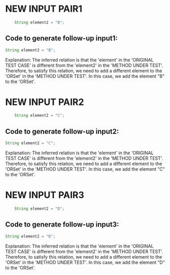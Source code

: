 # NEW INPUT PAIR1
```java
    String element2 = "B";
```
## Code to generate follow-up input1:
```java
String element2 = "B";
```
Explanation: The inferred relation is that the 'element' in the 'ORIGINAL TEST CASE' is different from the 'element2' in the 'METHOD UNDER TEST'. Therefore, to satisfy this relation, we need to add a different element to the 'ORSet' in the 'METHOD UNDER TEST'. In this case, we add the element "B" to the 'ORSet'.

# NEW INPUT PAIR2
```java
    String element2 = "C";
```
## Code to generate follow-up input2:
```java
String element2 = "C";
```
Explanation: The inferred relation is that the 'element' in the 'ORIGINAL TEST CASE' is different from the 'element2' in the 'METHOD UNDER TEST'. Therefore, to satisfy this relation, we need to add a different element to the 'ORSet' in the 'METHOD UNDER TEST'. In this case, we add the element "C" to the 'ORSet'.

# NEW INPUT PAIR3
```java
    String element2 = "D";
```
## Code to generate follow-up input3:
```java
String element2 = "D";
```
Explanation: The inferred relation is that the 'element' in the 'ORIGINAL TEST CASE' is different from the 'element2' in the 'METHOD UNDER TEST'. Therefore, to satisfy this relation, we need to add a different element to the 'ORSet' in the 'METHOD UNDER TEST'. In this case, we add the element "D" to the 'ORSet'.
